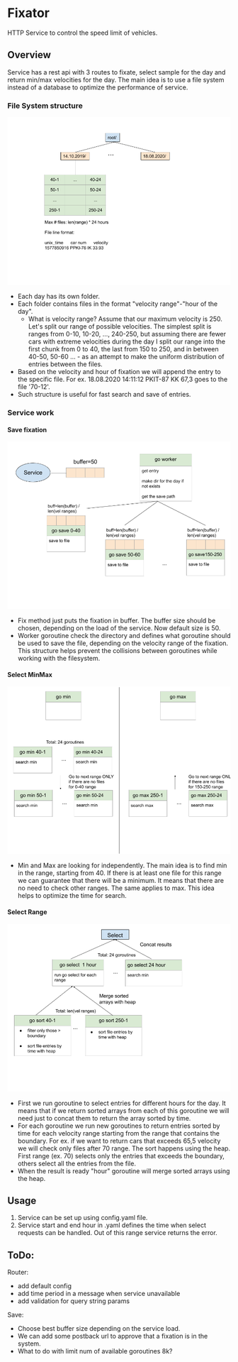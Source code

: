# Fixator

HTTP Service to control the speed limit of vehicles.
## Overview
Service has a rest api with 3 routes to fixate, select sample for the day and return min/max velocities for the day.
The main idea is to use a file system instead of a database to optimize the performance of service.
 
### File System structure
![Filesystem structure](img/Fs.png?raw=true "FS Structure")
* Each day has its own folder.
* Each folder contains files in the format "velocity range"-"hour of the day".
    * What is velocity range?
    Assume that our maximum velocity is 250. Let's split our range of possible velocities.
    The simplest split is ranges from 0-10, 10-20, ..., 240-250, but assuming there are fewer cars with extreme 
    velocities during the day I split our range into the first chunk from 0 to 40, the last from 150 to 250, and 
    in between 40-50, 50-60 ... - as an attempt to make the uniform distribution of entries between the files. 
* Based on the velocity and hour of fixation we will append the entry to the specific file.
For ex. 18.08.2020 14:11:12 PKIT-87 KK 67,3 goes to the file '70-12'.
* Such structure is useful for fast search and save of entries. 

### Service work
#### Save fixation
![Fix logic](img/Fix.png?raw=true "Fix logic")

* Fix method just puts the fixation in buffer. The buffer size should be chosen, depending on the load of the service.
 Now default size is 50.
* Worker goroutine check the directory and defines what goroutine should be used to save the file, 
depending on the velocity range of the fixation.
This structure helps prevent the collisions between goroutines while working with the filesystem. 
#### Select MinMax
![MinMax logic](img/MinMax.png?raw=true "MinMax")
* Min and Max are looking for independently. The main idea is to find min in the range, starting from 40.
If there is at least one file for this range we can guarantee that there will be a minimum. It means that 
there are no need to check other ranges. The same applies to max.
This idea helps to optimize the time for search. 
#### Select Range
![Select logic](img/Select.png?raw=true "Select")
* First we run goroutine to select entries for different hours for the day. It means that if we return sorted arrays 
from each of this goroutine we will need just to concat them to return the array sorted by time.
* For each goroutine we run new goroutines to return entries sorted by time for each velocity range starting from the 
range that contains the boundary. 
For ex. if we want to return cars that exceeds 65,5 velocity we will check only files after 70 range.
The sort happens using the heap. First range (ex. 70) selects only the entries that exceeds the boundary, others 
select all the entries from the file.
* When the result is ready "hour" goroutine will merge sorted arrays using the heap. 
## Usage
1) Service can be set up using config.yaml file.
2) Service start and end hour in .yaml defines the time when select requests can be handled.
Out of this range service returns the error. 
## ToDo:
Router:
* add default config
* add time period in a message when service unavailable
* add validation for query string params

Save:
* Choose best buffer size depending on the service load.
* We can add some postback url to approve that a fixation is in the system.
* What to do with limit num of available goroutines 8k?